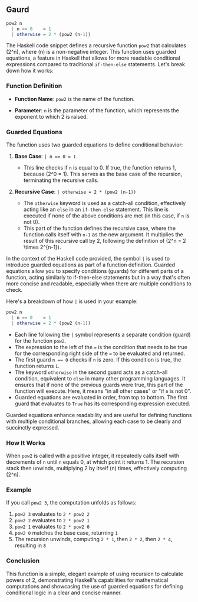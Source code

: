 ## Gaurd

```haskell
pow2 n
  | n == 0    = 1
  | otherwise = 2 * (pow2 (n-1))
```

The Haskell code snippet defines a recursive function `pow2` that calculates \(2^n\), where \(n\) is a non-negative integer. This function uses guarded equations, a feature in Haskell that allows for more readable conditional expressions compared to traditional `if-then-else` statements. Let's break down how it works:

### Function Definition

- **Function Name**: `pow2` is the name of the function.

- **Parameter**: `n` is the parameter of the function, which represents the exponent to which 2 is raised.

### Guarded Equations

The function uses two guarded equations to define conditional behavior:

1. **Base Case**: `| n == 0 = 1`
   - This line checks if `n` is equal to 0. If true, the function returns 1, because \(2^0 = 1\). This serves as the base case of the recursion, terminating the recursive calls.
   
2. **Recursive Case**: `| otherwise = 2 * (pow2 (n-1))`
   - The `otherwise` keyword is used as a catch-all condition, effectively acting like an `else` in an `if-then-else` statement. This line is executed if none of the above conditions are met (in this case, if `n` is not 0).
   - This part of the function defines the recursive case, where the function calls itself with `n-1` as the new argument. It multiplies the result of this recursive call by 2, following the definition of \(2^n = 2 \times 2^{n-1}\).

In the context of the Haskell code provided, the symbol `|` is used to introduce guarded equations as part of a function definition. Guarded equations allow you to specify conditions (guards) for different parts of a function, acting similarly to if-then-else statements but in a way that's often more concise and readable, especially when there are multiple conditions to check.

Here's a breakdown of how `|` is used in your example:

```haskell
pow2 n
  | n == 0    = 1
  | otherwise = 2 * (pow2 (n-1))
```

- Each line following the `|` symbol represents a separate condition (guard) for the function `pow2`.
- The expression to the left of the `=` is the condition that needs to be true for the corresponding right side of the `=` to be evaluated and returned.
- The first guard `n == 0` checks if `n` is zero. If this condition is true, the function returns `1`.
- The keyword `otherwise` in the second guard acts as a catch-all condition, equivalent to `else` in many other programming languages. It ensures that if none of the previous guards were true, this part of the function will execute. Here, it means "in all other cases" or "if `n` is not 0".
- Guarded equations are evaluated in order, from top to bottom. The first guard that evaluates to `True` has its corresponding expression executed.

Guarded equations enhance readability and are useful for defining functions with multiple conditional branches, allowing each case to be clearly and succinctly expressed.

### How It Works

When `pow2` is called with a positive integer, it repeatedly calls itself with decrements of `n` until `n` equals 0, at which point it returns 1. The recursion stack then unwinds, multiplying 2 by itself \(n\) times, effectively computing \(2^n\).

### Example

If you call `pow2 3`, the computation unfolds as follows:

1. `pow2 3` evaluates to `2 * pow2 2`
2. `pow2 2` evaluates to `2 * pow2 1`
3. `pow2 1` evaluates to `2 * pow2 0`
4. `pow2 0` matches the base case, returning `1`
5. The recursion unwinds, computing `2 * 1`, then `2 * 2`, then `2 * 4`, resulting in `8`

### Conclusion

This function is a simple, elegant example of using recursion to calculate powers of 2, demonstrating Haskell's capabilities for mathematical computations and showcasing the use of guarded equations for defining conditional logic in a clear and concise manner.
